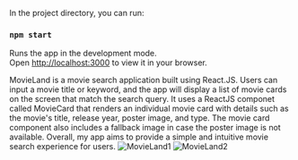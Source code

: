 
In the project directory, you can run:
### `npm start`
Runs the app in the development mode.\
Open [http://localhost:3000](http://localhost:3000) to view it in your browser.

MovieLand is a movie search application built using React.JS. Users can input a movie title or keyword, and the app will display a list of movie cards on the screen that match the search query. It uses a ReactJS componet called MovieCard that renders an individual movie card with details such as the movie's title, release year, poster image, and type. The movie card component also includes a fallback image in case the poster image is not available. Overall, my app aims to provide a simple and intuitive movie search experience for users.
![MovieLand1](https://user-images.githubusercontent.com/111000174/228873224-999b5b3c-f6bd-433e-bd74-67fffe579ee6.PNG)
![MovieLand2](https://user-images.githubusercontent.com/111000174/228873239-a5e731a6-ad5f-424b-b12a-4c81f7a912df.PNG)
